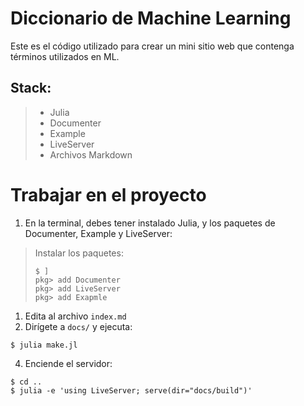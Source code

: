 # Diccionario de Machine Learning
Este es el código utilizado para crear un mini sitio web que contenga términos utilizados en ML.

## Stack:
> - Julia
> - Documenter
> - Example
> - LiveServer
> - Archivos Markdown

# Trabajar en el proyecto
1. En la terminal, debes tener instalado Julia, y los paquetes de Documenter, Example y LiveServer:
> Instalar los paquetes:
> ```
> $ ]
> pkg> add Documenter
> pkg> add LiveServer
> pkg> add Exapmle
> ```
1. Edita al archivo `index.md`
2. Dirígete a `docs/` y ejecuta:
```
$ julia make.jl
```
4. Enciende el servidor:
```
$ cd ..
$ julia -e 'using LiveServer; serve(dir="docs/build")'
```